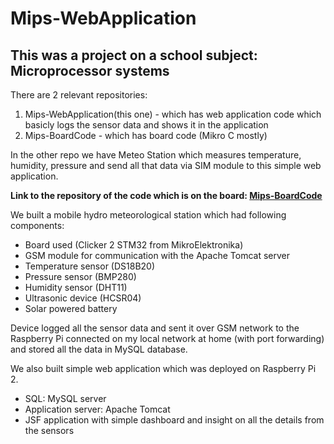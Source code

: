 # Mips-WebApplication 

## This was a project on a school subject: Microprocessor systems

There are 2 relevant repositories:
1. Mips-WebApplication(this one) - which has web application code which basicly logs the sensor data and shows it in the application
2. Mips-BoardCode - which has board code (Mikro C mostly)

In the other repo we have Meteo Station which measures temperature, humidity, pressure and send all that data via SIM module to this simple web application.

**Link to the repository of the code which is on the board: <a href="https://github.com/xlstefan/Mips-BoardCode"> Mips-BoardCode </a>**

We built a mobile hydro meteorological station which had following components:
- Board used (Clicker 2 STM32 from MikroElektronika)
- GSM module for communication with the Apache Tomcat server
- Temperature sensor (DS18B20)
- Pressure sensor (BMP280)
- Humidity sensor (DHT11)
- Ultrasonic device (HCSR04)
- Solar powered battery

Device logged all the sensor data and sent it over GSM network to the Raspberry Pi connected on my local network at home (with port forwarding) and stored all the data in MySQL database.

We also built simple web application which was deployed on Raspberry Pi 2.
- SQL: MySQL server
- Application server: Apache Tomcat
- JSF application with simple dashboard and insight on all the details from the sensors
